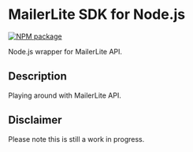 # MailerLite SDK for Node.js

[![NPM package][nodei-image]][nodei-url]

Node.js wrapper for MailerLite API.

## Description

Playing around with MailerLite API.

## Disclaimer

Please note this is still a work in progress.

[nodei-url]: https://nodei.co/npm/mailerlite/
[nodei-image]: https://nodei.co/npm/mailerlite.png?mini=true
